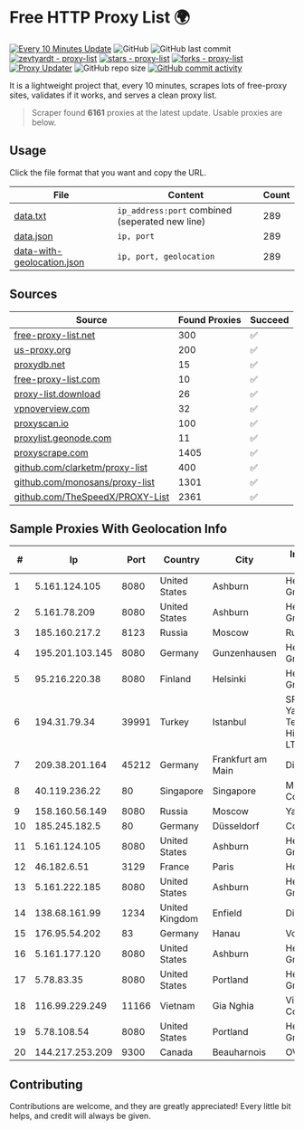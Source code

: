 
# Free HTTP Proxy List 🌍

[![Every 10 Minutes Update](https://github.com/mertguvencli/http-proxy-list/actions/workflows/main.yml/badge.svg?branch=main)](https://github.com/mertguvencli/http-proxy-list/actions/workflows/main.yml)
![GitHub](https://img.shields.io/github/license/mertguvencli/http-proxy-list)
![GitHub last commit](https://img.shields.io/github/last-commit/mertguvencli/http-proxy-list)
[![zevtyardt - proxy-list](https://img.shields.io/static/v1?label=zevtyardt&message=proxy-list&color=blue&logo=github)](https://github.com/zevtyardt/proxy-list "Go to GitHub repo")
[![stars - proxy-list](https://img.shields.io/github/stars/zevtyardt/proxy-list?style=social)](https://github.com/zevtyardt/proxy-list)
[![forks - proxy-list](https://img.shields.io/github/forks/zevtyardt/proxy-list?style=social)](https://github.com/zevtyardt/proxy-list)
[![Proxy Updater](https://github.com/zevtyardt/proxy-list/workflows/Proxy%20Updater/badge.svg)](https://github.com/zevtyardt/proxy-list/actions?query=workflow:"Proxy+Updater")
![GitHub repo size](https://img.shields.io/github/repo-size/zevtyardt/proxy-list)
[![GitHub commit activity](https://img.shields.io/github/commit-activity/m/zevtyardt/proxy-list?logo=commits)](https://github.com/zevtyardt/proxy-list/commits/main)

It is a lightweight project that, every 10 minutes, scrapes lots of free-proxy sites, validates if it works, and serves a clean proxy list.

> Scraper found **6161** proxies at the latest update. Usable proxies are below.

## Usage

Click the file format that you want and copy the URL.

|File|Content|Count|
|----|-------|-----|
|[data.txt](https://raw.githubusercontent.com/mertguvencli/http-proxy-list/main/proxy-list/data.txt)|`ip_address:port` combined (seperated new line)|289|
|[data.json](https://raw.githubusercontent.com/mertguvencli/http-proxy-list/main/proxy-list/data.json)|`ip, port`|289|
|[data-with-geolocation.json](https://raw.githubusercontent.com/mertguvencli/http-proxy-list/main/proxy-list/data-with-geolocation.json)|`ip, port, geolocation`|289|

## Sources

|Source|Found Proxies|Succeed|
|------|-------------|-------|
|[free-proxy-list.net](https://free-proxy-list.net)|300|✅|
|[us-proxy.org](https://www.us-proxy.org)|200|✅|
|[proxydb.net](http://proxydb.net)|15|✅|
|[free-proxy-list.com](https://free-proxy-list.com/?page=&port=&type%5B%5D=http&type%5B%5D=https&up_time=0&search=Search)|10|✅|
|[proxy-list.download](https://www.proxy-list.download/HTTP)|26|✅|
|[vpnoverview.com](https://vpnoverview.com/privacy/anonymous-browsing/free-proxy-servers)|32|✅|
|[proxyscan.io](https://www.proxyscan.io)|100|✅|
|[proxylist.geonode.com](https://proxylist.geonode.com/api/proxy-list?limit=300&page=1&sort_by=lastChecked&sort_type=desc&protocols=http,https)|11|✅|
|[proxyscrape.com](https://api.proxyscrape.com/v2/?request=displayproxies&protocol=http&timeout=10000&country=all&ssl=all&anonymity=all)|1405|✅|
|[github.com/clarketm/proxy-list](https://raw.githubusercontent.com/clarketm/proxy-list/master/proxy-list-raw.txt)|400|✅|
|[github.com/monosans/proxy-list](https://raw.githubusercontent.com/monosans/proxy-list/main/proxies/http.txt)|1301|✅|
|[github.com/TheSpeedX/PROXY-List](https://raw.githubusercontent.com/TheSpeedX/PROXY-List/master/http.txt)|2361|✅|


## Sample Proxies With Geolocation Info

|#|Ip|Port|Country|City|Internet Service Provider|
|-|--|----|-------|----|-------------------------|
|1|5.161.124.105|8080|United States|Ashburn|Hetzner Online GmbH|
|2|5.161.78.209|8080|United States|Ashburn|Hetzner Online GmbH|
|3|185.160.217.2|8123|Russia|Moscow|Rucomtech LLC|
|4|195.201.103.145|8080|Germany|Gunzenhausen|Hetzner Online GmbH|
|5|95.216.220.38|8080|Finland|Helsinki|Hetzner Online GmbH|
|6|194.31.79.34|39991|Turkey|Istanbul|SFCTEK Bilisim Yazilim ve Telekomunikasyon Hiz. San. ve Tic. LTD. STI.|
|7|209.38.201.164|45212|Germany|Frankfurt am Main|DigitalOcean|
|8|40.119.236.22|80|Singapore|Singapore|Microsoft Corporation|
|9|158.160.56.149|8080|Russia|Moscow|Yandex.Cloud LLC|
|10|185.245.182.5|80|Germany|Düsseldorf|Contabo GmbH|
|11|5.161.124.105|8080|United States|Ashburn|Hetzner Online GmbH|
|12|46.182.6.51|3129|France|Paris|Hosteur SAS|
|13|5.161.222.185|8080|United States|Ashburn|Hetzner Online GmbH|
|14|138.68.161.99|1234|United Kingdom|Enfield|DigitalOcean, LLC|
|15|176.95.54.202|83|Germany|Hanau|Vodafone GmbH|
|16|5.161.177.120|8080|United States|Ashburn|Hetzner Online GmbH|
|17|5.78.83.35|8080|United States|Portland|Hetzner Online GmbH|
|18|116.99.229.249|11166|Vietnam|Gia Nghia|Viettel Corporation|
|19|5.78.108.54|8080|United States|Portland|Hetzner Online GmbH|
|20|144.217.253.209|9300|Canada|Beauharnois|OVH SAS|



## Contributing

Contributions are welcome, and they are greatly appreciated! Every
little bit helps, and credit will always be given.


